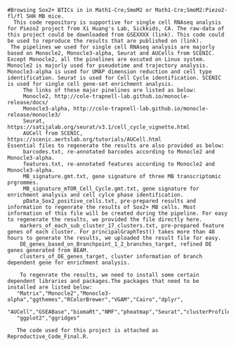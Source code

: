     #Browsing Sox2+ BTICs in in Math1-Cre;SmoM2 or Math1-Cre;SmoM2:Piezo2-fl/fl SHH MB mice.
      This code repository is supportive for single cell RNAseq analysis for Piezo2 project from Xi Huang's Lab, Sickkids, CA. The raw-data of this project could be downloaded from GSEXXXX (link). This code could be used to reproduce the results that are published on (link). 
     The pipelines we used for single cell RNAseq analysis are majorly based on Monocle2, Monocle3-alpha, Seurat and AUCells from SCENIC. Except Monocle2, all the pinelines are excuted on Linux system. Monocle2 is majorly used for pseudotime and trajectory analysis. Monocle3-alpha is used for UMAP dimension reduction and cell type identification. Seurat is used for Cell Cycle identification. SCENIC is used for single cell gene-set enrichment analysis.
    ​     The links of these major pinelines are listed as below:
    ​     Monocle2, http://cole-trapnell-lab.github.io/monocle-release/docs/
    ​     Monocle3-alpha, http://cole-trapnell-lab.github.io/monocle-release/monocle3/
    ​     Seurat, https://satijalab.org/seurat/v3.1/cell_cycle_vignette.html
    ​     AUCell from SCENIC, https://scenic.aertslab.org/tutorials/AUCell.html
    Essential files to regenerate the results are also provided as below:
    ​     barcodes.txt, re-annotated barcodes according to Monocle2 and Monocle3-alpha.
    ​     features.txt, re-annotated features according to Monocle2 and Monocle3-alpha.
    ​     MB_signature.gmt.txt, gene signature of three MB transcriptomic prgrommes.
    ​     MB_signature_mTOR_Cell_Cycle.gmt.txt, gene signature for enrichment analysis and cell cylce phase identification.
    ​     pData_Sox2_positive_cells.txt, pre-prepared results and information to regenrate the results of Sox2+ MB cells. Most information of this file will be created during the pipeline. For easy to regenerate the results, we provided the file directly here.
    ​    markers_of_each_sub_cluster_17_clusters.txt, pre-prepared feature genes of each cluster. For principalGraphTest() takes more than 48 hours to generate the results, we uploaded the result file for easy.
    ​    DE_genes_based_on_Branchpoint_1_2_branches_target, refined DE genes generated from BEAM.
    ​    clusters_of_DE_genes_target, cluster information of branch dependent gene for enrichment analysis.
    
    ​    To regenrate the results, we need to install some certain dependent libraries and packages.The packages that need to be installed are listed below:
       "Matrix","Monocle2","Monocle3-alpha","ggthemes","RColorBrewer","VGAM","Cairo","dplyr",
       "AUCell","GSEABase","biomaRt","NMF","pheatmap","Seurat","clusterProfiler","org.Mm.eg.db",
       "ggplot2","ggridges"
    
       The code used for this project is attached as Reproductive_Code_Final.R.

​    